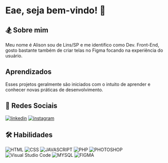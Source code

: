 
# Eae, seja bem-vindo! 👋


## 🏂 Sobre mim
Meu nome é Alison sou de Lins/SP e me identifico como Dev. Front-End, gosto bastante também de criar telas no Figma focando na experiência do usuário.


## Aprendizados

Esses projetos geralmente são iniciados com o intuito de aprender e conhecer novas práticas de desenvolvimento.



## 🔗 Redes Sociais
[![linkedin](https://img.shields.io/badge/linkedin-0A66C2?style=for-the-badge&logo=linkedin&logoColor=white)](https://www.linkedin.com/in/alisonsavian/) [![instagram](https://img.shields.io/badge/instagram-f25d1d?style=for-the-badge&logo=instagram&logoColor=white)](https://www.instagram.com/_alisonsavian/)


## 🛠 Habilidades

![HTML](https://img.shields.io/badge/HTML-ff6f00?style=for-the-badge&logo=HTML5&logoColor=white) ![CSS](https://img.shields.io/badge/CSS-0044ff?style=for-the-badge&logo=CSS3&logoColor=white) ![JAVASCRIPT](https://img.shields.io/badge/JAVASCRIPT-ffb700?style=for-the-badge&logo=javascript&logoColor=white) ![PHP](https://img.shields.io/badge/PHP-7f11ed?style=for-the-badge&logo=PHP&logoColor=white) ![PHOTOSHOP](https://img.shields.io/badge/Photoshop-002e4a?style=for-the-badge&logo=AdobePhotoshop&logoColor) ![Visual Studio Code](https://img.shields.io/badge/Visual%20Studio%20Code-004887?style=for-the-badge&logo=VisualStudioCode&logoColor=blue) ![MYSQL](https://img.shields.io/badge/MYSQL-035ead?style=for-the-badge&logo=MYSQL&logoColor=white) ![FIGMA](https://img.shields.io/badge/FIGMA-6303ad?style=for-the-badge&logo=Figma&logoColor=white)

